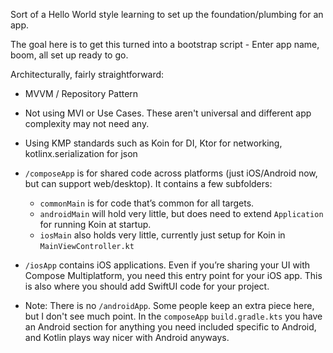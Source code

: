 Sort of a Hello World style learning to set up the foundation/plumbing for an app. 

The goal here is to get this turned into a bootstrap script - Enter app name, boom, all set up ready to go.

Architecturally, fairly straightforward:
* MVVM / Repository Pattern
* Not using MVI or Use Cases. These aren't universal and different app complexity may not need any.
* Using KMP standards such as Koin for DI, Ktor for networking, kotlinx.serialization for json

* `/composeApp` is for shared code across platforms (just iOS/Android now, but can support web/desktop).
  It contains a few subfolders:
  - `commonMain` is for code that’s common for all targets.
  - `androidMain` will hold very little, but does need to extend `Application` for running Koin at startup.
  - `iosMain` also holds very little, currently just setup for Koin in `MainViewController.kt`

* `/iosApp` contains iOS applications. Even if you’re sharing your UI with Compose Multiplatform, 
  you need this entry point for your iOS app. This is also where you should add SwiftUI code for your project.
* Note: There is no `/androidApp`. Some people keep an extra piece here, but I don't see much point. In the `composeApp` `build.gradle.kts` 
you have an Android section for anything you need included specific to Android, and Kotlin plays way nicer with Android anyways.